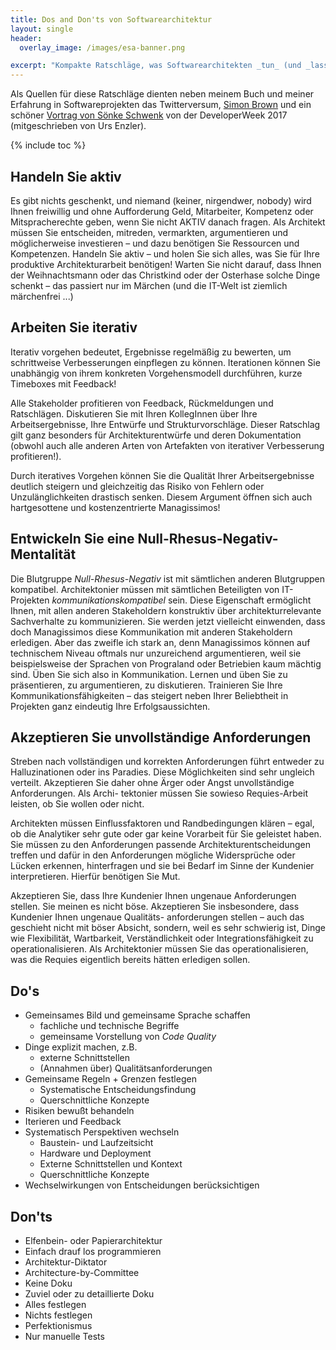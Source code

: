 ```yaml
---
title: Dos and Don'ts von Softwarearchitektur
layout: single
header:
  overlay_image: /images/esa-banner.png

excerpt: "Kompakte Ratschläge, was Softwarearchitekten _tun_ (und _lassen_) sollten"
---
```


Als Quellen für diese Ratschläge dienten neben meinem Buch und meiner Erfahrung
in Softwareprojekten das Twitterversum, [Simon Brown](https://twitter.com/simonbrown?lang=de)
und ein schöner [Vortrag von Sönke Schwenk](https://twitter.com/ursenzler/status/879390512813395968/photo/1)
von der DeveloperWeek 2017 (mitgeschrieben von Urs Enzler).

{% include toc %}

## Handeln Sie aktiv
Es gibt nichts geschenkt, und niemand (keiner, nirgendwer, nobody) wird Ihnen freiwillig und ohne Aufforderung Geld, Mitarbeiter, Kompetenz oder Mitspracherechte geben, wenn Sie nicht AKTIV danach fragen. Als Architekt müssen Sie entscheiden, mitreden, vermarkten, argumentieren und möglicherweise investieren – und dazu benötigen Sie Ressourcen und Kompetenzen. Handeln Sie aktiv – und holen Sie sich alles, was Sie für Ihre produktive Architekturarbeit benötigen! Warten Sie nicht darauf, dass Ihnen der Weihnachtsmann oder das Christkind oder der Osterhase solche Dinge schenkt – das passiert nur im Märchen (und die IT-Welt ist ziemlich märchenfrei ...)

## Arbeiten Sie iterativ
Iterativ vorgehen bedeutet, Ergebnisse regelmäßig zu bewerten, um schrittweise Verbesserungen einpflegen zu können. Iterationen können Sie unabhängig
von ihrem konkreten Vorgehensmodell durchführen, kurze Timeboxes mit Feedback!

Alle Stakeholder profitieren von Feedback, Rückmeldungen und Ratschlägen. Diskutieren Sie mit Ihren KollegInnen über Ihre Arbeitsergebnisse, Ihre Entwürfe und Strukturvorschläge. Dieser Ratschlag gilt ganz besonders für Architekturentwürfe und deren Dokumentation (obwohl auch alle anderen Arten von Artefakten von iterativer Verbesserung profitieren!).

Durch iteratives Vorgehen können Sie die Qualität Ihrer Arbeitsergebnisse deutlich steigern und gleichzeitig das Risiko von Fehlern oder Unzulänglichkeiten drastisch senken. Diesem Argument öffnen sich auch hartgesottene und kostenzentrierte Managissimos!

## Entwickeln Sie eine Null-Rhesus-Negativ-Mentalität

Die Blutgruppe _Null-Rhesus-Negativ_ ist mit sämtlichen anderen Blutgruppen kompatibel. Architektonier müssen mit sämtlichen Beteiligten von IT-Projekten _kommunikationskompatibel_ sein. Diese Eigenschaft ermöglicht Ihnen, mit allen anderen Stakeholdern konstruktiv über architekturrelevante Sachverhalte zu kommunizieren.
Sie werden jetzt vielleicht einwenden, dass doch Managissimos diese Kommunikation mit anderen Stakeholdern erledigen. Aber das zweifle ich stark an, denn Managissimos können auf technischem Niveau oftmals nur unzureichend argumentieren, weil sie beispielsweise der Sprachen von Prograland oder Betriebien kaum mächtig sind.
Üben Sie sich also in Kommunikation. Lernen und üben Sie zu präsentieren, zu argumentieren, zu diskutieren. Trainieren Sie Ihre Kommunikationsfähigkeiten – das steigert neben Ihrer Beliebtheit in Projekten ganz eindeutig Ihre Erfolgsaussichten.

## Akzeptieren Sie unvollständige Anforderungen
Streben nach vollständigen und korrekten Anforderungen führt entweder zu Halluzinationen oder ins Paradies. Diese Möglichkeiten sind sehr ungleich verteilt.
Akzeptieren Sie daher ohne Ärger oder Angst unvollständige Anforderungen. Als Archi- tektonier müssen Sie sowieso Requies-Arbeit leisten, ob Sie wollen oder nicht.

Architekten müssen Einflussfaktoren und Randbedingungen klären – egal, ob die Analytiker sehr gute oder gar keine Vorarbeit für Sie geleistet haben. Sie müssen zu den Anforderungen passende Architekturentscheidungen treffen und dafür in den Anforderungen mögliche Widersprüche oder Lücken erkennen, hinterfragen und sie bei Bedarf im Sinne der Kundenier interpretieren. Hierfür benötigen Sie Mut.

Akzeptieren Sie, dass Ihre Kundenier Ihnen ungenaue Anforderungen stellen. Sie meinen es nicht böse. Akzeptieren Sie insbesondere, dass Kundenier Ihnen ungenaue Qualitäts- anforderungen stellen – auch das geschieht nicht mit böser Absicht, sondern, weil es sehr schwierig ist, Dinge wie Flexibilität, Wartbarkeit, Verständlichkeit oder Integrationsfähigkeit zu operationalisieren. Als Architektonier müssen Sie das operationalisieren, was die Requies eigentlich bereits hätten erledigen sollen.


## Do's

* Gemeinsames Bild und gemeinsame Sprache schaffen
  * fachliche und technische Begriffe
  * gemeinsame Vorstellung von _Code Quality_
* Dinge explizit machen, z.B.
  * externe Schnittstellen
  * (Annahmen über) Qualitätsanforderungen
* Gemeinsame Regeln + Grenzen festlegen
  * Systematische Entscheidungsfindung
  * Querschnittliche Konzepte
* Risiken bewußt behandeln  
* Iterieren und Feedback
* Systematisch Perspektiven wechseln
  * Baustein- und Laufzeitsicht
  * Hardware und Deployment
  * Externe Schnittstellen und Kontext
  * Querschnittliche Konzepte
* Wechselwirkungen von Entscheidungen berücksichtigen

## Don'ts

* Elfenbein- oder Papierarchitektur
* Einfach drauf los programmieren
* Architektur-Diktator
* Architecture-by-Committee
* Keine Doku
* Zuviel oder zu detaillierte Doku
* Alles festlegen
* Nichts festlegen
* Perfektionismus
* Nur manuelle Tests
